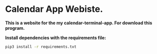 # Calendar App Webiste.

__This is a website for the my calendar-terminal-app. For download this program.__

__Install dependencies with the requirements file:__

```bash
pip3 install -r requirements.txt
```